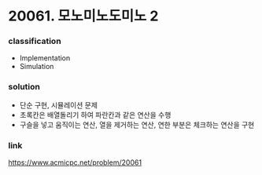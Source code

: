 # 20061. 모노미노도미노 2

### classification
* Implementation
* Simulation

### solution
* 단순 구현, 시뮬레이션 문제
* 초록칸은 배열돌리기 하여 파란칸과 같은 연산을 수행
* 구슬을 넣고 움직이는 연산, 열을 제거하는 연산, 연한 부분은 체크하는 연산을 구현

### link
https://www.acmicpc.net/problem/20061